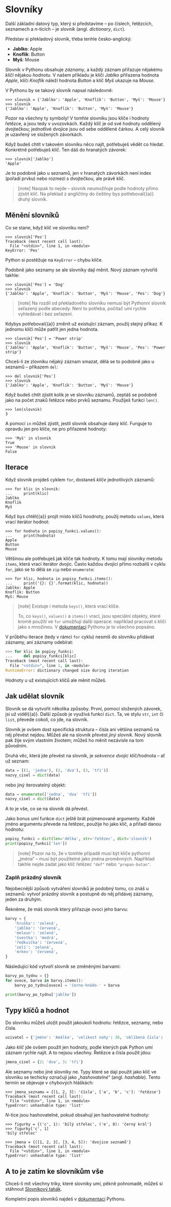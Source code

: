 # Slovníky

Další základní datový typ, který si představíme –
po číslech, řetězcích, seznamech a <var>n</var>-ticích –
je *slovník* (angl. *dictionary*, `dict`).

Představ si překladový slovník, třeba tenhle česko-anglický:

* **Jablko**: Apple
* **Knoflík**: Button
* **Myš**: Mouse

Slovník v Pythonu obsahuje *záznamy*, a každý záznam přiřazuje
nějakému *klíči* nějakou *hodnotu*.
V našem příkladu je klíči *Jablko* přiřazena hodnota *Apple*,
klíči *Knoflík* náleží hodnota *Button*
a klíč *Myš* ukazuje na *Mouse*.

V Pythonu by se takový slovník napsal následovně:

``` pycon
>>> slovnik = {'Jablko': 'Apple', 'Knoflík': 'Button', 'Myš': 'Mouse'}
>>> slovnik
{'Jablko': 'Apple', 'Knoflík': 'Button', 'Myš': 'Mouse'}
```
Pozor na všechny ty symboly!
V tomhle slovníku jsou klíče i hodnoty řetězce, a jsou tedy v uvozovkách.
Každý klíč je od své hodnoty oddělený dvojtečkou;
jednotlivé dvojice jsou od sebe oddělené čárkou.
A celý slovník je uzavřený ve složených závorkách.

Když budeš chtít v takovém slovníku něco najít, potřebuješ vědět co hledat.
Konkrétně potřebuješ *klíč*.
Ten dáš do hranatých závorek:

``` pycon
>>> slovnik['Jablko']
'Apple'
```

Je to podobné jako u seznamů, jen v hranatých závorkách není index
(pořadí prvku) nebo rozmezí s dvojtečkou, ale právě klíč.

> [note]
> Naopak to nejde – slovník neumožňuje podle hodnoty přímo zjistit klíč.
> Na překlad z angličtiny do češtiny bys potřeboval{{a}} druhý slovník.

## Měnění slovníků

Co se stane, když klíč ve slovníku není?

``` pycon
>>> slovnik['Pes']
Traceback (most recent call last):
  File "<stdin>", line 1, in <module>
KeyError: 'Pes'
```

Python si postěžuje na `KeyError` – chybu klíče.

Podobně jako seznamy se ale slovníky dají měnit.
Nový záznam vytvoříš takhle:

``` pycon
>>> slovnik['Pes'] = 'Dog'
>>> slovnik
{'Jablko': 'Apple', 'Knoflík': 'Button', 'Myš': 'Mouse', 'Pes': 'Dog'}
```

> [note]
> Na rozdíl od překladového slovníku nemusí být Pythonní slovník seřazený
> podle abecedy.
> Není to potřeba, počítač umí rychle vyhledávat i bez seřazení.

Kdybys potřeboval{{a}} změnit už existující záznam, použij stejný příkaz.
K jednomu klíči může patřit jen jedna hodnota.

``` pycon
>>> slovnik['Pes'] = 'Power strip'
>>> slovnik
{'Jablko': 'Apple', 'Knoflík': 'Button', 'Myš': 'Mouse', 'Pes': 'Power strip'}
```

Chceš-li ze zlovníku nějaký záznam smazat, dělá se to podobně jako
u seznamů – příkazem `del`:

``` pycon
>>> del slovnik['Pes']
>>> slovnik
{'Jablko': 'Apple', 'Knoflík': 'Button', 'Myš': 'Mouse'}
```

Když budeš chtít zjistit kolik je ve slovníku záznamů,
zeptáš se podobně jako na počet znaků řetězce nebo prvků seznamu.
Použiješ funkci `len()`.

``` pycon
>>> len(slovnik)
3
```

A pomocí `in` můžeš zjistit, jestli slovník obsahuje daný klíč.
Funguje to opravdu jen pro klíče, ne pro přiřazené hodnoty:

``` pycon
>>> 'Myš' in slovnik
True
>>> 'Mouse' in slovnik
False
```

## Iterace

Když slovník projdeš cyklem `for`, dostaneš *klíče* jednotlivých záznamů:

```pycon
>>> for klic in slovnik:
...     print(klic)
Jablko
Knoflík
Myš
```

Když bys chtěl{{a}} projít místo klíčů hoodnoty, použij metodu `values`,
která vrací iterátor hodnot:

```pycon
>>> for hodnota in popisy_funkci.values():
...     print(hodnota)
Apple
Button
Mouse
```

Většinou ale potřebuješ jak klíče tak hodnoty.
K tomu mají slovníky metodu `items`, která vrací iterátor dvojic.
Často každou dvojici přímo rozbalíš v cyklu `for`, jako se to dělá se
`zip` nebo `enumerate`:

```pycon
>>> for klic, hodnota in popisy_funkci.items():
...     print('{}: {}'.format(klic, hodnota))
Jablko: Apple
Knoflík: Button
Myš: Mouse
```

> [note]
> Existuje i metoda `keys()`, která vrací klíče.
>
> To, co `keys()`, `values()` a `items()` vrací, jsou speciální objekty,
> které kromě použití ve `for` umožňují další
> operace: například pracovat s klíči jako s množinou.
> V [dokumentaci](https://docs.python.org/3.0/library/stdtypes.html#dictionary-view-objects)
> Pythonu je to všechno popsáno.

V průběhu iterace (tedy v rámci `for` cyklu) nesmíš
do slovníku přidávat záznamy, ani záznamy odebírat:

```python
>>> for klic in popisy_funkci:
...     del popisy_funkci[klic]
Traceback (most recent call last):
  File "<stdin>", line 1, in <module>
RuntimeError: dictionary changed size during iteration
```

Hodnoty u už existujících klíčů ale měnit můžeš.

## Jak udělat slovník

Slovník se dá vytvořit několika způsoby.
První, pomocí složených závorek, jsi už viděl{{a}}.
Další způsob je využívá funkci `dict`.
Ta, ve stylu `str`, `int` či `list`, převede cokoli, co jde, na slovník.

Slovník je ovšem dost specifická struktura –
čísla ani většina seznamů na něj převést nejdou.
Můžeš ale na slovník převést *jiný slovník*.
Nový slovník pak žije svým vlastním životem;
můžeš ho měnit nezávisle na tom původním.


Druhá věc, která jde převést na slovník, je
*sekvence dvojic* klíč/hodnota – ať už seznam:

```python
data = [(1, 'jedna'), (2, 'dva'), (3, 'tři')]
nazvy_cisel = dict(data)
```

nebo jiný iterovatelný objekt:

```python
data = enumerate(['jedna', 'dva' 'tři'])
nazvy_cisel = dict(data)
```

A to je vše, co se na slovník dá převést.

Jako bonus umí funkce `dict` ještě
brát pojmenované argumenty.
Každé jméno argumentu převede na řetězec,
použije ho jako klíč, a přiřadí danou hodnotu:

```python
popisy_funkci = dict(len='délka', str='řetězec', dict='slovník')
print(popisy_funkci['len'])
```

> [note]
> Pozor na to, že v tomhle případě musí být klíče
> pythonní „jména“ – musí být použitelné jako jména proměnných.
> Například takhle nejde zadat jako klíč řetězec
> `"def"` nebo `"propan-butan"`.


### Zaplň prázdný slovník

Nejobecnější způsob vytváření slovníků je podobný tomu, co znáš u seznamů:
vytvoř prázdný slovník a postupně do něj přidávej záznamy, jeden za druhým.

Řekněme, že máš slovník který přiřazuje ovoci jeho barvu:

```python
barvy = {
    'hruška': 'zelená',
    'jablko': 'červená',
    'meloun': 'zelená',
    'švestka': 'modrá',
    'ředkvička': 'červená',
    'zelí': 'zelená',
    'mrkev': 'červená',
}
```

Následující kód vytvoří slovník se změněnými barvami:

```python
barvy_po_tydnu = {}
for ovoce, barva in barvy.items():
    barvy_po_tydnu[ovoce] = 'černo-hnědo-' + barva

print(barvy_po_tydnu['jablko'])
```


## Typy klíčů a hodnot

Do slovníku můžeš uložit použít jakoukoli hodnotu: řetězce, seznamy, nebo čísla.

```python
uzivatel = {'jméno': 'Amálka', 'velikost nohy': 36, 'oblíbená čísla': [5, 27]}
```

Jako *klíč* jde ovšem použít jen hodnoty, podle kterých pak Python umí záznam
rychle najít.
A to nejsou všechny. Řetězce a čísla použít jdou:

```python
jmena_cisel = {2: 'dva', 3: 'tři'}
```

Ale seznamy nebo jiné slovníky ne.
Typy které se dají použít jako klíč ve slovníku se techicky označují jako
„*hashovatelné*“ (angl. *hashable*).
Tento termín se objevuje v chybových hláškách:

```pycon
>>> jmena_seznamu = {[1, 2, 3]: 'čísla', ['a', 'b', 'c']: 'řetězce'}
Traceback (most recent call last):
  File "<stdin>", line 1, in <module>
TypeError: unhashable type: 'list'
```

<var>N</var>-tice jsou hashovatelné, pokud obsahují jen hashovatelné hodnoty:

```pycon
>>> figurky = {('c', 1): 'bílý střelec', ('e', 8): 'černý král'}
>>> figurky['c', 1]
'bílý střelec'
```

```pycon
>>> jmena = {([1, 2, 3], [3, 4, 5]): 'dvojice seznamů'}
Traceback (most recent call last):
  File "<stdin>", line 1, in <module>
TypeError: unhashable type: 'list'
```


## A to je zatím ke slovníkům vše

Chceš-li mít všechny triky, které  slovníky umí,
pěkně pohromadě, můžeš si stáhnout
[Slovníkový tahák](https://pyvec.github.io/cheatsheets/dicts/dicts-cs.pdf).

Kompletní popis slovníků najdeš
v [dokumentaci](https://docs.python.org/3.0/library/stdtypes.html#mapping-types-dict)
Pythonu.
